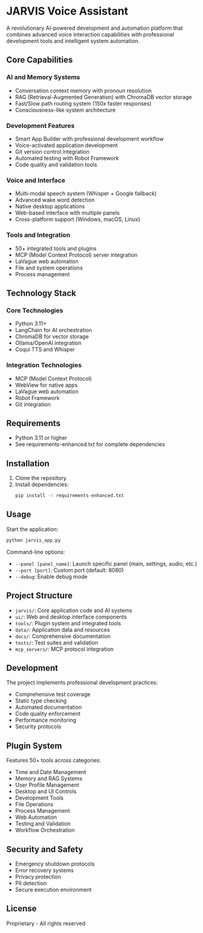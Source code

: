 # JARVIS Voice Assistant

A revolutionary AI-powered development and automation platform that combines advanced voice interaction capabilities with professional development tools and intelligent system automation.

## Core Capabilities

### AI and Memory Systems
- Conversation context memory with pronoun resolution
- RAG (Retrieval-Augmented Generation) with ChromaDB vector storage
- Fast/Slow path routing system (150x faster responses)
- Consciousness-like system architecture

### Development Features
- Smart App Builder with professional development workflow
- Voice-activated application development
- Git version control integration
- Automated testing with Robot Framework
- Code quality and validation tools

### Voice and Interface
- Multi-modal speech system (Whisper + Google fallback)
- Advanced wake word detection
- Native desktop applications
- Web-based interface with multiple panels
- Cross-platform support (Windows, macOS, Linux)

### Tools and Integration
- 50+ integrated tools and plugins
- MCP (Model Context Protocol) server integration
- LaVague web automation
- File and system operations
- Process management

## Technology Stack

### Core Technologies
- Python 3.11+
- LangChain for AI orchestration
- ChromaDB for vector storage
- Ollama/OpenAI integration
- Coqui TTS and Whisper

### Integration Technologies
- MCP (Model Context Protocol)
- WebView for native apps
- LaVague web automation
- Robot Framework
- Git integration

## Requirements

- Python 3.11 or higher
- See requirements-enhanced.txt for complete dependencies

## Installation

1. Clone the repository
2. Install dependencies:
   ```bash
   pip install -r requirements-enhanced.txt
   ```

## Usage

Start the application:
```bash
python jarvis_app.py
```

Command-line options:
- `--panel [panel_name]`: Launch specific panel (main, settings, audio, etc.)
- `--port [port]`: Custom port (default: 8080)
- `--debug`: Enable debug mode

## Project Structure

- `jarvis/`: Core application code and AI systems
- `ui/`: Web and desktop interface components
- `tools/`: Plugin system and integrated tools
- `data/`: Application data and resources
- `docs/`: Comprehensive documentation
- `tests/`: Test suites and validation
- `mcp_servers/`: MCP protocol integration

## Development

The project implements professional development practices:
- Comprehensive test coverage
- Static type checking
- Automated documentation
- Code quality enforcement
- Performance monitoring
- Security protocols

## Plugin System

Features 50+ tools across categories:
- Time and Date Management
- Memory and RAG Systems
- User Profile Management
- Desktop and UI Controls
- Development Tools
- File Operations
- Process Management
- Web Automation
- Testing and Validation
- Workflow Orchestration

## Security and Safety

- Emergency shutdown protocols
- Error recovery systems
- Privacy protection
- PII detection
- Secure execution environment

## License

Proprietary - All rights reserved
